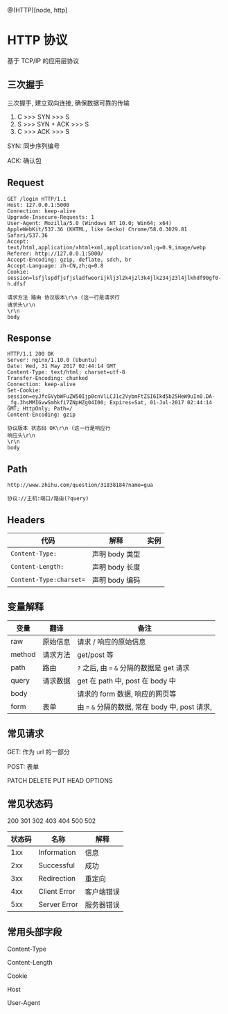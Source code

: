 @(HTTP)[node, http]

# HTTP 协议

基于 TCP/IP 的应用层协议

## 三次握手

三次握手, 建立双向连接, 确保数据可靠的传输

1. C >>> SYN >>> S
2. S >>> SYN + ACK >>> S
3. C >>> ACK >>> S

SYN: 同步序列编号

ACK: 确认包

## Request

```
GET /login HTTP/1.1
Host: 127.0.0.1:5000
Connection: keep-alive
Upgrade-Insecure-Requests: 1
User-Agent: Mozilla/5.0 (Windows NT 10.0; Win64; x64) AppleWebKit/537.36 (KHTML, like Gecko) Chrome/58.0.3029.81 Safari/537.36
Accept: text/html,application/xhtml+xml,application/xml;q=0.9,image/webp
Referer: http://127.0.0.1:5000/
Accept-Encoding: gzip, deflate, sdch, br
Accept-Language: zh-CN,zh;q=0.8
Cookie: session=lsfjlspdfjsfjsladfweorijklj3l2k4j2l3k4jlk234j23l4jlkhdf90gf0-h.dfsf
```



```
请求方法 路由 协议版本\r\n (这一行是请求行
请求头\r\n
\r\n
body
```

## Response

```
HTTP/1.1 200 OK
Server: nginx/1.10.0 (Ubuntu)
Date: Wed, 31 May 2017 02:44:14 GMT
Content-Type: text/html; charset=utf-8
Transfer-Encoding: chunked
Connection: keep-alive
Set-Cookie: session=eyJfcGVybWFuZW50Ijp0cnVlLCJ1c2VybmFtZSI6Ikd5b25HeW9uIn0.DA-_fg.3hsMMIGvwSmhkfi7ZNpHZg04I00; Expires=Sat, 01-Jul-2017 02:44:14 GMT; HttpOnly; Path=/
Content-Encoding: gzip
```

```
协议版本 状态码 OK\r\n (这一行是响应行
响应头\r\n
\r\n
body
```



## Path

```
http://www.zhihu.com/question/31838184?name=gua
```

```
协议://主机:端口/路由(?query)
```
## Headers

| 代码                      | 解释         | 实例   |
| ----------------------- | ---------- | ---- |
| `Content-Type:`         | 声明 body 类型 |      |
| `Content-Length:`       | 声明 body 长度 |      |
| `Content-Type:charset=` | 声明 body 编码 |      |



## 变量解释

| 变量     | 翻译   | 备注                                   |
| ------ | ---- | ------------------------------------ |
| raw    | 原始信息 | 请求 / 响应的原始信息                         |
| method | 请求方法 | get/post 等                           |
| path   | 路由   | `?` 之后, 由 `=` `&` 分隔的数据是 get 请求      |
| query  | 请求数据 | get 在 path 中, post 在 body 中          |
| body   |      | 请求的 form 数据, 响应的网页等                  |
| form   | 表单   | 由 `=` `&` 分隔的数据, 常在 body 中, post 请求, |

## 常见请求

GET: 作为 url 的一部分

POST: 表单

PATCH DELETE PUT HEAD OPTIONS

## 常见状态码

200 301 302 403 404 500 502

| 状态码  | 名称           | 解释    |
| ---- | ------------ | ----- |
| 1xx  | Information  | 信息    |
| 2xx  | Successful   | 成功    |
| 3xx  | Redirection  | 重定向   |
| 4xx  | Client Error | 客户端错误 |
| 5xx  | Server Error | 服务器错误 |

## 常用头部字段

Content-Type

Content-Length

Cookie

Host

User-Agent
